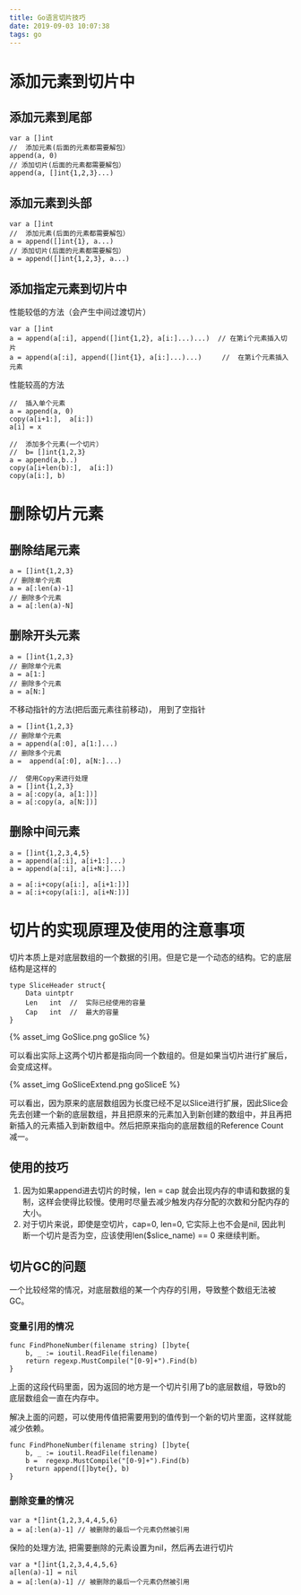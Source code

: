 ```yaml
---
title: Go语言切片技巧
date: 2019-09-03 10:07:38
tags: go
---
```



<!-- ---
layout: post
title: 
author: Ray Chan(ray1888)
date: '2019-09-03 10:07:38 +0800'
category: go
summary: Go Slice 
thumbnail: go.png
--- -->



# 添加元素到切片中

##  添加元素到尾部
```
var a []int
//  添加元素(后面的元素都需要解包）
append(a, 0)
// 添加切片(后面的元素都需要解包）
append(a, []int{1,2,3}...)
```

## 添加元素到头部
```
var a []int
//  添加元素(后面的元素都需要解包）  
a = append([]int{1}, a...)
// 添加切片(后面的元素都需要解包）  
a = append([]int{1,2,3}, a...)  
```

## 添加指定元素到切片中
性能较低的方法（会产生中间过渡切片）  
```
var a []int
a = append(a[:i], append([]int{1,2}, a[i:]...)...)  // 在第i个元素插入切片
a = append(a[:i], append([]int{1}, a[i:]...)...)     //  在第i个元素插入元素
```

性能较高的方法
```
//  插入单个元素
a = append(a, 0)
copy(a[i+1:],  a[i:])
a[i] = x 

//  添加多个元素(一个切片）
//  b= []int{1,2,3}
a = append(a,b..)
copy(a[i+len(b):],  a[i:])
copy(a[i:], b) 
```


# 删除切片元素

## 删除结尾元素
```
a = []int{1,2,3}
// 删除单个元素
a = a[:len(a)-1]
// 删除多个元素
a = a[:len(a)-N]
```

## 删除开头元素
```
a = []int{1,2,3}
// 删除单个元素
a = a[1:]
// 删除多个元素
a = a[N:]
```
  
不移动指针的方法(把后面元素往前移动)， 用到了空指针  
```
a = []int{1,2,3}
// 删除单个元素
a = append(a[:0], a[1:]...)  
// 删除多个元素
a =  append(a[:0], a[N:]...)  

//  使用Copy来进行处理
a = []int{1,2,3}
a = a[:copy(a, a[1:])]
a = a[:copy(a, a[N:])]
```

## 删除中间元素
```
a = []int{1,2,3,4,5}
a = append(a[:i], a[i+1:]...)
a = append(a[:i], a[i+N:]...)

a = a[:i+copy(a[i:], a[i+1:])]
a = a[:i+copy(a[i:], a[i+N:])]
```

# 切片的实现原理及使用的注意事项  
切片本质上是对底层数组的一个数据的引用。但是它是一个动态的结构。它的底层结构是这样的  
```
type SliceHeader struct{
    Data uintptr
    Len   int  //  实际已经使用的容量
    Cap   int  //  最大的容量
}
```

<!-- ![goSlice](/assets/img/posts/GoSlice.png) -->
{% asset_img GoSlice.png goSlice %}


可以看出实际上这两个切片都是指向同一个数组的。但是如果当切片进行扩展后，会变成这样。  

<!-- ![goSliceE](/assets/img/posts/GoSliceExtend.png) -->
{% asset_img GoSliceExtend.png goSliceE %}

  
可以看出，因为原来的底层数组因为长度已经不足以Slice进行扩展，因此Slice会先去创建一个新的底层数组，并且把原来的元素加入到新创建的数组中，并且再把新插入的元素插入到新数组中。然后把原来指向的底层数组的Reference Count 减一。  

## 使用的技巧
1. 因为如果append进去切片的时候，len = cap 就会出现内存的申请和数据的复制，这样会使得比较慢。使用时尽量去减少触发内存分配的次数和分配内存的大小。
2. 对于切片来说，即使是空切片，cap=0, len=0, 它实际上也不会是nil, 因此判断一个切片是否为空，应该使用len($slice_name) == 0 来继续判断。

## 切片GC的问题
一个比较经常的情况，对底层数组的某一个内存的引用，导致整个数组无法被GC。

### 变量引用的情况
```
func FindPhoneNumber(filename string) []byte{
	b, _ := ioutil.ReadFile(filename)
	return regexp.MustCompile("[0-9]+").Find(b)
}
```

上面的这段代码里面，因为返回的地方是一个切片引用了b的底层数组，导致b的底层数组会一直在内存中。  

解决上面的问题，可以使用传值把需要用到的值传到一个新的切片里面，这样就能减少依赖。
```
func FindPhoneNumber(filename string) []byte{
	b, _ := ioutil.ReadFile(filename)
	b =  regexp.MustCompile("[0-9]+").Find(b)
    return append([]byte{}, b)
}
```

### 删除变量的情况

```
var a *[]int{1,2,3,4,4,5,6}
a = a[:len(a)-1] // 被删除的最后一个元素仍然被引用
```

保险的处理方法, 把需要删除的元素设置为nil，然后再去进行切片
```
var a *[]int{1,2,3,4,4,5,6}
a[len(a)-1] = nil
a = a[:len(a)-1] // 被删除的最后一个元素仍然被引用
```